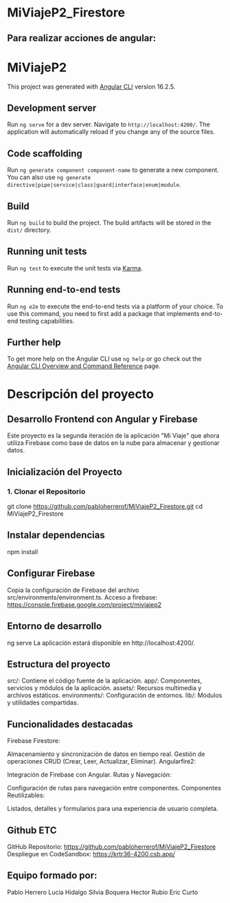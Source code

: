 # MiViajeP2_Firestore
## Para realizar acciones de angular:
# MiViajeP2

This project was generated with [Angular CLI](https://github.com/angular/angular-cli) version 16.2.5.

## Development server

Run `ng serve` for a dev server. Navigate to `http://localhost:4200/`. The application will automatically reload if you change any of the source files.

## Code scaffolding

Run `ng generate component component-name` to generate a new component. You can also use `ng generate directive|pipe|service|class|guard|interface|enum|module`.

## Build

Run `ng build` to build the project. The build artifacts will be stored in the `dist/` directory.

## Running unit tests

Run `ng test` to execute the unit tests via [Karma](https://karma-runner.github.io).

## Running end-to-end tests

Run `ng e2e` to execute the end-to-end tests via a platform of your choice. To use this command, you need to first add a package that implements end-to-end testing capabilities.

## Further help

To get more help on the Angular CLI use `ng help` or go check out the [Angular CLI Overview and Command Reference](https://angular.io/cli) page.

# Descripción del proyecto
## Desarrollo Frontend con Angular y Firebase

Este proyecto es la segunda iteración de la aplicación "Mi Viaje" que ahora utiliza Firebase como base de datos en la nube para almacenar y gestionar datos.

## Inicialización del Proyecto

### 1. Clonar el Repositorio

git clone https://github.com/pabloherrerof/MiViajeP2_Firestore.git
cd MiViajeP2_Firestore

## Instalar dependencias
npm install

## Configurar Firebase
Copia la configuración de Firebase del archivo src/environments/environment.ts.
Acceso a firebase: https://console.firebase.google.com/project/miviajep2 

## Entorno de desarrollo
ng serve
La aplicación estará disponible en http://localhost:4200/.

## Estructura del proyecto 
src/: Contiene el código fuente de la aplicación.
app/: Componentes, servicios y módulos de la aplicación.
assets/: Recursos multimedia y archivos estáticos.
environments/: Configuración de entornos.
lib/: Módulos y utilidades compartidas.

## Funcionalidades destacadas
Firebase Firestore:

Almacenamiento y sincronización de datos en tiempo real.
Gestión de operaciones CRUD (Crear, Leer, Actualizar, Eliminar).
Angularfire2:

Integración de Firebase con Angular.
Rutas y Navegación:

Configuración de rutas para navegación entre componentes.
Componentes Reutilizables:

Listados, detalles y formularios para una experiencia de usuario completa.

## Github ETC
GitHub Repositorio:
https://github.com/pabloherrerof/MiViajeP2_Firestore
Despliegue en CodeSandbox:
https://krtr36-4200.csb.app/

## Equipo formado por:
Pablo Herrero
Lucía Hidalgo
Silvia Boquera
Hector Rubio
Eric Curto
